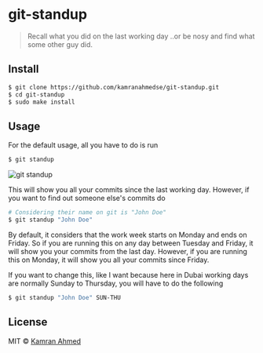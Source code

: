 # git-standup

> Recall what you did on the last working day ..or be nosy and find what some other guy did.

## Install

```bash
$ git clone https://github.com/kamranahmedse/git-standup.git
$ cd git-standup
$ sudo make install
```

## Usage

For the default usage, all you have to do is run

```bash
$ git standup
```

![git standup](http://i.imgur.com/wyo4s9E.gif)

This will show you all your commits since the last working day. However, if you want to find out someone else's commits do

```bash
# Considering their name on git is "John Doe"
$ git standup "John Doe"
```

By default, it considers that the work week starts on Monday and ends on Friday. So if you are running this on any day between Tuesday and Friday, it will show you your commits from the last day. However, if you are running this on Monday, it will show you all your commits since Friday.

If you want to change this, like I want because here in Dubai working days are normally Sunday to Thursday, you will have to do the following

```bash
$ git standup "John Doe" SUN-THU
```


## License

MIT © [Kamran Ahmed](http://kamranahmed.info)
